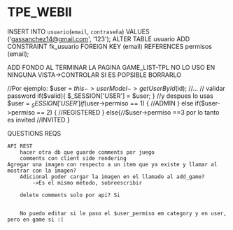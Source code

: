 # TPE_WEBII

INSERT INTO `usuario`(`email`, `contraseña`) VALUES ('gassanchez14@gmail.com', '123');
ALTER TABLE usuario ADD CONSTRAINT fk_usuario FOREIGN KEY (email) REFERENCES permisos (email);

ADD FONDO AL TERMINAR LA PAGINA
GAME_LIST-TPL NO LO USO EN NINGUNA VISTA->CONTROLAR SI ES POPSIBLE BORRARLO



//Por ejemplo:
$user = $this->userModel->getUserById($id);
//... // validar password
if($valid){
  $_SESSION['USER'] = $user;
}
//y despues lo usas
$user = $_SESSION['USER']
if($user->permiso == 1) {
 //ADMIN
}
else if($user->permiso == 2) {
 //REGISTERED
}
else{//$user->permiso ==3 por lo tanto es invited
 //INVITED
}

QUESTIONS
REQS

	API REST
		hacer otra db que guarde comments por juego
		comments con client side rendering	
	Agregar una imagen con respecto a un item que ya existe y llamar al mostrar con la imagen? 
		Adicional poder cargar la imagen en el llamado al add_game?
			->Es el mismo método, sobreescribir

		delete comments solo por api? Si


		No puedo editar si le paso el $user_permiso em category y en user, pero en game si :(
        